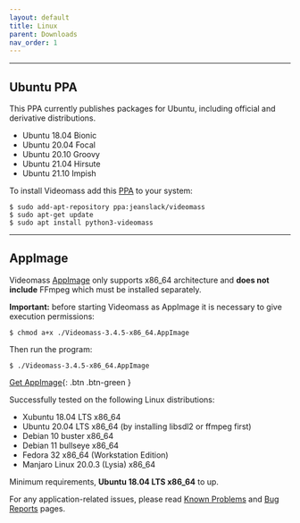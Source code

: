 ```yaml
---
layout: default
title: Linux
parent: Downloads
nav_order: 1
---
```


---

## Ubuntu PPA
This PPA currently publishes packages for Ubuntu, including official and 
derivative distributions.   

- Ubuntu 18.04 Bionic
- Ubuntu 20.04 Focal 
- Ubuntu 20.10 Groovy
- Ubuntu 21.04 Hirsute
- Ubuntu 21.10 Impish   

To install Videomass add this 
[PPA](https://launchpad.net/~jeanslack/+archive/ubuntu/videomass) to your system: 
  

`$ sudo add-apt-repository ppa:jeanslack/videomass`   
`$ sudo apt-get update`  
`$ sudo apt install python3-videomass`   
    
---

## AppImage
Videomass [AppImage](https://en.wikipedia.org/wiki/AppImage) only supports x86_64 
architecture and **does not include** FFmpeg which must be installed separately.         

**Important:** before starting Videomass as AppImage it is necessary to give execution permissions:   

`$ chmod a+x ./Videomass-3.4.5-x86_64.AppImage`   

Then run the program:   

`$ ./Videomass-3.4.5-x86_64.AppImage`   

[Get AppImage](https://github.com/jeanslack/Videomass/releases/latest/download/Videomass-3.4.5-x86_64.AppImage){: .btn .btn-green }   

Successfully tested on the following Linux distributions:   
* Xubuntu 18.04 LTS x86_64 
* Ubuntu 20.04 LTS x86_64 (by installing libsdl2 or ffmpeg first)
* Debian 10 buster x86_64
* Debian 11 bullseye x86_64
* Fedora 32 x86_64 (Workstation Edition) 
* Manjaro Linux 20.0.3 (Lysia) x86_64

Minimum requirements, **Ubuntu 18.04 LTS x86_64** to up.   

For any application-related issues, please read 
[Known Problems](../../known_problems) and [Bug Reports](../Bugs) pages.   
